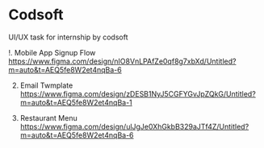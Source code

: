 # Codsoft
UI/UX task for internship by codsoft

!. Mobile App Signup Flow
https://www.figma.com/design/nIO8VnLPAfZe0qf8g7xbXd/Untitled?m=auto&t=AEQ5fe8W2et4nqBa-6

2. Email Twmplate
https://www.figma.com/design/zDESB1NyJ5CGFYGvJpZQkG/Untitled?m=auto&t=AEQ5fe8W2et4nqBa-1

3. Restaurant Menu
https://www.figma.com/design/ulJgJe0XhGkbB329aJTf4Z/Untitled?m=auto&t=AEQ5fe8W2et4nqBa-6
